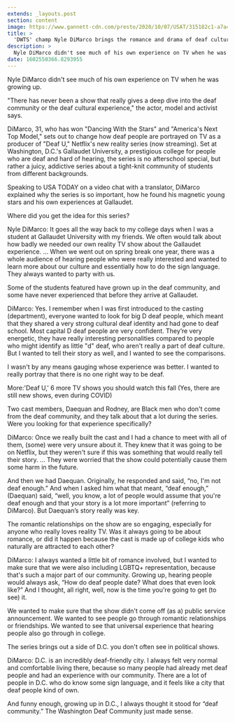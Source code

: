 ```yaml
--- 
extends: _layouts.post 
section: content 
image: https://www.gannett-cdn.com/presto/2020/10/07/USAT/315182c1-a7a4-4e5b-a810-a26e1a15dfb1-IMG_0617.jpg?crop=3359,1890,x0,y1008&width=3200&height=1801&format=pjpg&auto=webp 
title: > 
  'DWTS' champ Nyle DiMarco brings the romance and drama of deaf culture to Netflix in reality series 'Deaf U' 
description: > 
  Nyle DiMarco didn't see much of his own experience on TV when he was growing up."There has never been a show that really gives a deep dive into the deaf community or the deaf cultural experience," the actor, model and activist says.Some of the students featured have grown up in the deaf community, and some have never experienced that before they arrive at Gallaudet.They’re very energetic, they have really interesting personalities compared to people who might identify as little "d" deaf, who aren't really a part of deaf culture.And funny enough, growing up in D.C., I always thought it stood for “deaf community.” The Washington Deaf Community just made sense. 
date: 1602550366.8293955 
--- 
```

Nyle DiMarco didn't see much of his own experience on TV when he was growing up.

"There has never been a show that really gives a deep dive into the deaf community or the deaf cultural experience," the actor, model and activist says.

DiMarco, 31, who has won "Dancing With the Stars" and "America's Next Top Model," sets out to change how deaf people are portrayed on TV as a producer of "Deaf U," Netflix's new reality series (now streaming). Set at Washington, D.C.'s Gallaudet University, a prestigious college for people who are deaf and hard of hearing, the series is no afterschool special, but rather a juicy, addictive series about a tight-knit community of students from different backgrounds.

Speaking to USA TODAY on a video chat with a translator, DiMarco explained why the series is so important, how he found his magnetic young stars and his own experiences at Gallaudet.

Where did you get the idea for this series?

Nyle DiMarco: It goes all the way back to my college days when I was a student at Gallaudet University with my friends. We often would talk about how badly we needed our own reality TV show about the Gallaudet experience. ... When we went out on spring break one year, there was a whole audience of hearing people who were really interested and wanted to learn more about our culture and essentially how to do the sign language. They always wanted to party with us.

Some of the students featured have grown up in the deaf community, and some have never experienced that before they arrive at Gallaudet.

DiMarco: Yes. I remember when I was first introduced to the casting (department), everyone wanted to look for big D deaf people, which meant that they shared a very strong cultural deaf identity and had gone to deaf school. Most capital D deaf people are very confident. They’re very energetic, they have really interesting personalities compared to people who might identify as little "d" deaf, who aren't really a part of deaf culture. But I wanted to tell their story as well, and I wanted to see the comparisons.

I wasn't by any means gauging whose experience was better. I wanted to really portray that there is no one right way to be deaf.

More:'Deaf U,' 6 more TV shows you should watch this fall (Yes, there are still new shows, even during COVID)

Two cast members, Daequan and Rodney, are Black men who don't come from the deaf community, and they talk about that a lot during the series. Were you looking for that experience specifically?

DiMarco: Once we really built the cast and I had a chance to meet with all of them, (some) were very unsure about it. They knew that it was going to be on Netflix, but they weren't sure if this was something that would really tell their story. ... They were worried that the show could potentially cause them some harm in the future.

And then we had Daequan. Originally, he responded and said, “no, I'm not deaf enough.” And when I asked him what that meant, “deaf enough,” (Daequan) said, “well, you know, a lot of people would assume that you're deaf enough and that your story is a lot more important” (referring to DiMarco). But Daequan’s story really was key.

The romantic relationships on the show are so engaging, especially for anyone who really loves reality TV. Was it always going to be about romance, or did it happen because the cast is made up of college kids who naturally are attracted to each other?

DiMarco: I always wanted a little bit of romance involved, but I wanted to make sure that we were also including LGBTQ+ representation, because that's such a major part of our community. Growing up, hearing people would always ask, “How do deaf people date? What does that even look like?” And I thought, all right, well, now is the time you're going to get (to see) it.

We wanted to make sure that the show didn't come off (as a) public service announcement. We wanted to see people go through romantic relationships or friendships. We wanted to see that universal experience that hearing people also go through in college.

The series brings out a side of D.C. you don't often see in political shows.

DiMarco: D.C. is an incredibly deaf-friendly city. I always felt very normal and comfortable living there, because so many people had already met deaf people and had an experience with our community. There are a lot of people in D.C. who do know some sign language, and it feels like a city that deaf people kind of own.

And funny enough, growing up in D.C., I always thought it stood for “deaf community.” The Washington Deaf Community just made sense.